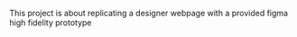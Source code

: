 This project is about replicating a designer webpage with a 
provided figma high fidelity prototype
